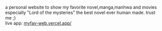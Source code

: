 a personal website to show my favorite novel,manga,manhwa and movies especially "Lord of the mysteries" the best novel ever human made. trust me ;)<br/>
live app: [myfav-web.vercel.app/](https://myfav-web.vercel.app/)
